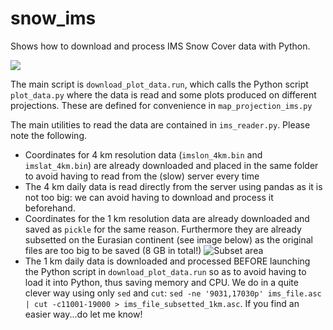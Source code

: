 # snow_ims
Shows how to download and process IMS Snow Cover data with Python. 

![](http://guidocioni.altervista.org/snow/archive/ims_nh_example.png)

The main script is `download_plot_data.run`, which calls the Python script `plot_data.py` where the data is read and some plots produced on different projections. These are defined for convenience in `map_projection_ims.py`

The main utilities to read the data are contained in `ims_reader.py`. Please note the following. 
- Coordinates for 4 km resolution data (`imslon_4km.bin` and `imslat_4km.bin`) are already downloaded and placed in the same folder to avoid having to read from the (slow) server every time 
- The 4 km daily data is read directly from the server using pandas as it is not too big: we can avoid having to download and process it beforehand. 
- Coordinates for the 1 km resolution data are already downloaded and saved as `pickle` for the same reason. Furthermore they are already subsetted on the Eurasian continent (see image below) as the original files are too big to be saved (8 GB in total!) ![Subset area](http://guidocioni.altervista.org/snow/archive/ims_subset.png)
- The 1 km daily data is downloaded and processed BEFORE launching the Python script in `download_plot_data.run` so as to avoid having to load it into Python, thus saving memory and CPU. We do in a quite clever way using only `sed` and `cut`: `sed -ne '9031,17030p' ims_file.asc | cut -c11001-19000 > ims_file_subsetted_1km.asc`. If you find an easier way...do let me know! 

